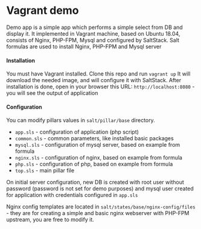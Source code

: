 # Vagrant demo

Demo app is a simple app which performs a simple select from DB and display it. It implemented in Vagrant machine, based on Ubuntu 18.04, consists of Nginx, PHP-FPM, Mysql and configured by SaltStack.
Salt formulas are used to install Nginx, PHP-FPM and Mysql server

#### Installation

You must have Vagrant installed. Clone this repo and run `vagrant up`
It will download the needed image, and will configure it with SaltStack. After installation is done, open in your browser this URL: `http://localhost:8080` - you will see the output of application

#### Configuration

You can modify pillars values in `salt/pillar/base` directory.
- `app.sls` - configuration of application (php script)
- `common.sls` - common parameters, like installed basic packages
- `mysql.sls` - configuration of mysql server, based on example from formula
- `nginx.sls` - configuration of nginx, based on example from formula
- `php.sls` - configuration of php, based on example from formula
- `top.sls` - main pillar file

On initial server configuration, new DB is created with root user without password (password is not set for demo purposes) and mysql user created for application with credentials configured in `app.sls`

Nginx config templates are located in `salt/states/base/nginx-config/files` - they are for creating a simple and basic nginx webserver with PHP-FPM upstream, you are free to modify it.
